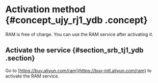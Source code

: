 # Activation method {#concept_ujy_rj1_ydb .concept}

RAM is free of charge. You can use the RAM service after activating it.

## Activate the service {#section_srb_tj1_ydb .section}

Go to [https://buy.aliyun.com/ram](https://buy-intl.aliyun.com/ram) to activate the RAM service.


